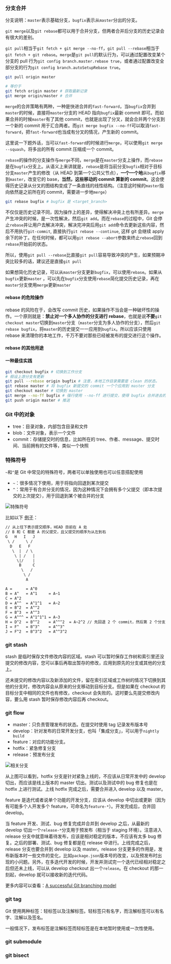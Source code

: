 ### 分支合并

分支说明：`master`表示基础分支，`bugfix`表示从`master`分出的分支。

`git merge`以及`git rebase`都可以用于合并分支，但两者合并后分支的历史记录会有很大的差别。

`git pull`相当于`git fetch + git merge --no-ff`，`git pull --rebase`相当于`git fetch + git rebase`。`merge`是`git pull`的默认行为，可以通过配置改变某个分支的 pull 行为`git config branch.master.rebase true`，或者通过配置改变全部分支的行为`git config branch.autoSetupRebase true`。

```bash
git pull origin master

# 等价于
git fetch origin master # 获取最新记录
git merge origin/master # 合并
```

`merge`的合并策略有两种，一种是快进合并的`fast-forward`，当`bugfix`合并到`master`的时候，直接将`master`分支的 HEAD 指向`bugfix`最新 commit 即可。而如果合并的时候`master`有了其他 commit，也就是出现了分叉，就会合并两个分支到一个新的 commit 用于汇合两者。而`git merge bugfix --no-ff`可以取消`fast-forward`，把`fast-forward`也当成有分叉的情况，产生新的 commit。

这里说一下题外话，当可以`fast-forward`的时候进行`merge`，可以使用`git merge --squash`，将多出的所有 commit 压缩成一个 commit。

`rebase`的操作的分支操作与`merge`不同，`merge`是在`master`分支上操作，而`rebase`是在`bugfix`分支上。从语义上来讲就是，`rebase`是将当前分支`bugfix`相对于目标分支`master`产生的修改（从 HEAD 到第一个公共父节点），**一个一个地**从`bugfix`移到`master`，改变它的 base，**当然，这些移动的 commit 算新的 commit**。这会使得历史记录从分叉的图结构变成了一条直线的线性结构。（注意这时候的`master`指向依然是之前所在的 commit，需要进一步地`merge`）

```bash
git rebase bugfix # bugfix 是 <target_branch>
```

不仅仅是历史记录不同，因为操作上的差异，使得解决冲突上也有所差异。`merge`产生冲突的时候，是一次性解决，然后`git add`。而在`rebase`的过程中，Git 会停止`rebase`并让用户去解决冲突，解决完冲突后用`git add`命令去更新这些内容，然后不用执行`git-commit`, 直接执行`git rebase --continue`, 这样 git 会继续 apply 余下的补丁。在任何时候，都可以用`git rebase --abort`参数来终止`rebase`回到`rebase`开始前的状态。

所以，使用`git pull --rebase`比直接`git pull`容易导致冲突的产生，如果预期冲突比较多的话，建议还是直接`git pull`

如果想简化历史记录，可以从`master`分支更新`bugfix`，可以使用`rebase`。如果从`bugfix`更新`master`
，可以先在`bugfix`分支使用`rebase`简化提交历史记录，再在`master`分支使用`merge`更新`master`

#### rebase 的危险操作

rebase 的风险在于，会改写 commit 历史，如果操作不当会是一种破坏性的操作。一个原则就是：**禁止对一个多人协作的分支进行 rebase**，也就是说**不要**`git checkout master`切换到`master`分支（`master`分支为多人协作的分支），然后`git rebase bugfix`，将`master`的历史提交一一应用到`bugfix`。所以应该只使用 rebase 来清理你的本地工作，千万不要对那些已经被发布的提交进行这个操作。

#### rebase 的其他用途

#### 一种最佳实践

```bash
git checkout bugfix # 切换到工作分支
# 假设上游分支有更新
git pull --rebase origin bugfix # 注意，本地工作目录需要是 clean 的状态。
git rebase master # 将 bugfix 新提交的 commit 一个个应用到 master 分支
git checkout master # 切换到 master
git merge --no-ff bugfix # 强行使用 --no-ff 进行提交，使得 bugfix 合并进去的有突出来的效果，而不是一条直线，方便后续定位
git push origin master # 推送
```

### Git 中的对象

- tree：目录对象，内部包含目录和文件
- blob：文件对象，表示一个文件
- commit：存储提交时的信息，比如所在的 tree、作者、message、提交时间、当前拥有的文件等，类似一个快照

### 特殊符号

`~`和`^`是 Git 中常见的特殊符号，两者可以单独使用也可以任意搭配使用

- `~`：很多情况下使用，用于将指向回退到某次提交
- `^`：常用于有合并分支的情况，因为这种情况下会拥有多个父提交（即本次提交的上次提交），用于回退到某个被合并的分支

![特殊符号](http://image.geekaholic.cn/20191024161059.png@0.8)

比如以下 [例子](https://stackoverflow.com/questions/2221658/whats-the-difference-between-head-and-head-in-git/2222920#2222920)：

```txt
// 从上往下表示提交顺序，HEAD 目前在 A 处
// B 和 C 都是 A 的父提交，且父提交的顺序为从左到右
G   H   I   J
 \ /     \ /
  D   E   F
   \  |  / \
    \ | /   |
     \|/    |
      B     C
       \   /
        \ /
         A

A =      = A^0
B = A^   = A^1     = A~1
C = A^2
D = A^^  = A^1^1   = A~2
E = B^2  = A^^2
F = B^3  = A^^3
G = A^^^ = A^1^1^1 = A~3
H = D^2  = B^^2    = A^^^2  = A~2^2 // 先回退 2 个 commit，然后第 2 个分支
I = F^   = B^3^    = A^^3^
J = F^2  = B^3^2   = A^^3^2
```
### git stash

stash 是临时保存文件修改内容的区域。stash 可以暂时保存工作树和索引里还没提交的修改内容，您可以事后再取出暂存的修改，应用到原先的分支或其他的分支上。

还未提交的修改内容以及新添加的文件，留在索引区域或工作树的情况下切换到其他的分支时，修改内容会从原来的分支移动到目标分支。但是如果在 checkout 的目标分支中相同的文件也有修改，checkout 会失败的。这时要么先提交修改内容，要么用 stash 暂时保存修改内容后再 checkout。

### git flow

- master：只负责管理发布的状态。在提交时使用 tag 记录发布版本号
- develop：针对发布的日常开发分支，也叫「集成分支」，可以用于`nightly build`
- feature：对应的功能分支。
- hotfix：紧急修复分支
- release：预发布分支

![相关分支](http://image.geekaholic.cn/20191024164339.png@0.8)

从上图可以看到，hotfix 分支是针对紧急上线的，不应该从日常开发中的 develop 切出，而应该是线上版本的 master 切出。测试以及测试中的 bug 修复也是在 hotfix 上进行测试。上线 hotfix 完成之后，需要合并进入 develop 以及 master。

feature 是迭代或者说单个功能的开发分支，应该从 develop 中切出或更新（因为有可能多个人开发多个 feature，可命名为`feature-*`）。开发完成后，合并回 develop。

当 feature 开发、测试、bug 修复完成并合并到 develop 之后，从最新的 develop 切出一个`release-*`分支用于预发布（相当于 staging 环境）。注意进入 release 分支中就意味着待发布，应该是相对稳定的版本，不应该有太多 bug 修复。之后的部署、测试、bug 修复都是在 release 中进行。上线完成之后，release 分支也要合并到 develop 以及 master。release 分支更多的作用是，发布新版本时一些文件的变化，比如`package.json`版本号的改变，以及预发布时出现的小问题。另外，在多迭代开发的时候，开发并测试完一个迭代已经相对稳定之后但还未上线，可以从 develop checkout 出一个`release`。在 checkout 的那一刻起，develop 就可以接收新的迭代代码。

更多内容可以查看：[A successful Git branching model](https://jiongks.name/blog/a-successful-git-branching-model/)

### git tag

Git 使用两种标签：轻标签以及注解标签。轻标签只有名字，而注解标签可以有名字、注解以及签名。

一般情况下，发布标签是注解标签而轻标签是在本地暂时使用或一次性使用。

### git submodule

### git bisect

